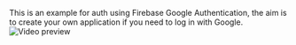 This is an example for auth using Firebase Google Authentication, the aim is to create your own application if you need to log in with Google.
![Video preview]("https://github.com/harynp/firebase-auth-flutter/assets/30035295/c71014e7-fcc0-4a9f-aee2-07922fefd70a")
